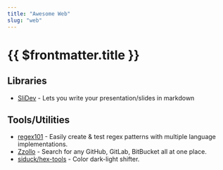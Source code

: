 ```yaml
---
title: "Awesome Web"
slug: "web"
---
```


# {{ $frontmatter.title }}

## Libraries

* [SliDev](https://sli.dev) - Lets you write your presentation/slides in markdown

## Tools/Utilities

* [regex101](https://regex101.com) - Easily create & test regex patterns with multiple language implementations.
* [Zzollo](https://zzollo.co) - Search for any GitHub, GitLab, BitBucket all at one place.
* [siduck/hex-tools](https://siduck.github.io/hex-tools) - Color dark-light shifter.
